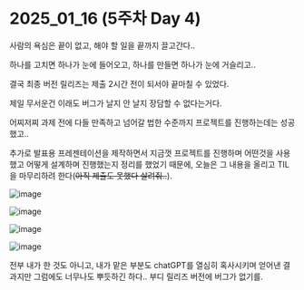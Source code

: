 # 2025_01_16 (5주차 Day 4)

사람의 욕심은 끝이 없고, 해야 할 일을 끝까지 끌고간다.. <br>

하나를 고치면 하나가 눈에 들어오고, 하나를 만들면 하나가 눈에 거슬리고.. <br>

결국 최종 버전 릴리즈는 제출 2시간 전이 되서야 끝마칠 수 있었다. <br>

제일 무서운건 이래도 버그가 날지 안 날지 장담할 수 없다는거다. <br>

어찌저찌 과제 전에 다들 만족하고 넘어갈 법한 수준까지 프로젝트를 진행하는데는 성공했고.. <br>

추가로 발표용 프레젠테이션을 제작하면서 지금껏 프로젝트를 진행하며 어떤것을 사용했고 어떻게 설계하며 진행했는지 정리를 했었기 때문에, 오늘은 그 내용을 올리고 TIL을 마무리하려 한다(~~아직 제출도 못했다 살려줘..~~). <br>

![image](https://github.com/user-attachments/assets/1fdbd37a-254f-4e1e-bdb0-a6787eeaf39f) <br>

![image](https://github.com/user-attachments/assets/0a47ed88-4cf2-480c-ae44-f4e89c61da3a) <br>

![image](https://github.com/user-attachments/assets/9001c777-f3e7-4002-b987-faf6a31883a7) <br>

![image](https://github.com/user-attachments/assets/3e587a35-a35d-4bac-85cd-66135f4aea6d) <br>

전부 내가 한 것도 아니고, 내가 맡은 부분도 chatGPT를 열심히 혹사시키며 얻어낸 결과지만 그럼에도 너무나도 뿌듯하긴 하다.. 부디 릴리즈 버전에 버그가 없기를.
